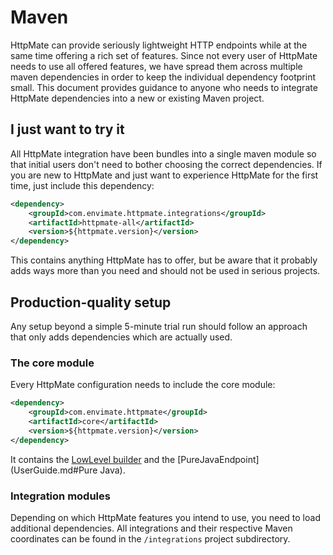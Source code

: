# Maven

HttpMate can provide seriously lightweight HTTP endpoints while at the same
time offering a rich set of features. Since not every user of HttpMate needs to
use all offered features, we have spread them across multiple maven dependencies in order to
keep the individual dependency footprint small. This document provides guidance to anyone
who needs to integrate HttpMate dependencies into a new or existing Maven project.

## I just want to try it
All HttpMate integration have been bundles into a single maven module so that
initial users don't need to bother choosing the correct dependencies. If you
are new to HttpMate and just want to experience HttpMate for the first time,
just include this dependency:
```xml
<dependency>
    <groupId>com.envimate.httpmate.integrations</groupId>
    <artifactId>httpmate-all</artifactId>
    <version>${httpmate.version}</version>
</dependency>
```
This contains anything HttpMate has to offer, but be aware that it probably adds
ways more than you need and should not be used in serious projects.
## Production-quality setup
Any setup beyond a simple 5-minute trial run should follow an approach that only adds
dependencies which are actually used.

### The core module
Every HttpMate configuration needs to include the core module:
```xml
<dependency>
    <groupId>com.envimate.httpmate</groupId>
    <artifactId>core</artifactId>
    <version>${httpmate.version}</version>
</dependency>

```
It contains the [LowLevel builder](UserGuide.md#Low-level) and the [PureJavaEndpoint](UserGuide.md#Pure Java).

### Integration modules
Depending on which HttpMate features you intend to use, you need to load additional
dependencies. All integrations and their respective Maven coordinates can be found
in the `/integrations` project subdirectory.